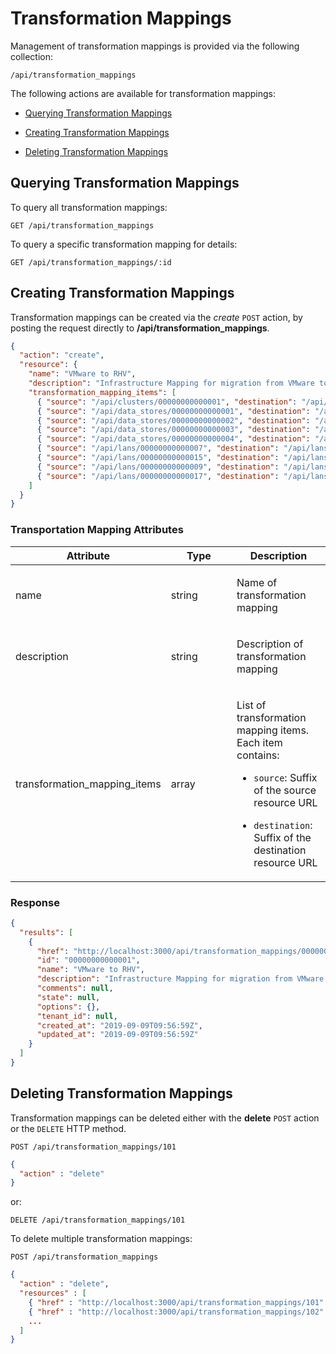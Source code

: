 # Transformation Mappings

Management of transformation mappings is provided via the following
collection:

``` data
/api/transformation_mappings
```

The following actions are available for transformation mappings:

  - [Querying Transformation
    Mappings](#querying-transformation-mappings)

  - [Creating Transformation
    Mappings](#creating-transformation-mappings)

  - [Deleting Transformation
    Mappings](#deleting-transformation-mappings)

## Querying Transformation Mappings

To query all transformation mappings:

    GET /api/transformation_mappings

To query a specific transformation mapping for details:

    GET /api/transformation_mappings/:id

## Creating Transformation Mappings

Transformation mappings can be created via the *create* `POST` action,
by posting the request directly to **/api/transformation\_mappings**.

``` json
{
  "action": "create",
  "resource": {
    "name": "VMware to RHV",
    "description": "Infrastructure Mapping for migration from VMware to RHV",
    "transformation_mapping_items": [
      { "source": "/api/clusters/00000000000001", "destination": "/api/clusters/00000000000003" },
      { "source": "/api/data_stores/00000000000001", "destination": "/api/data_stores/00000000000013" },
      { "source": "/api/data_stores/00000000000002", "destination": "/api/data_stores/00000000000013" },
      { "source": "/api/data_stores/00000000000003", "destination": "/api/data_stores/00000000000013" },
      { "source": "/api/data_stores/00000000000004", "destination": "/api/data_stores/00000000000013" },
      { "source": "/api/lans/00000000000007", "destination": "/api/lans/00000000000034" },
      { "source": "/api/lans/00000000000015", "destination": "/api/lans/00000000000034" },
      { "source": "/api/lans/00000000000009", "destination": "/api/lans/00000000000032" },
      { "source": "/api/lans/00000000000017", "destination": "/api/lans/00000000000032" }
    ]
  }
}
```

### Transportation Mapping Attributes

<table>
<colgroup>
<col style="width: 33%" />
<col style="width: 33%" />
<col style="width: 33%" />
</colgroup>
<thead>
<tr class="header">
<th>Attribute</th>
<th>Type</th>
<th>Description</th>
</tr>
</thead>
<tbody>
<tr class="odd">
<td><p>name</p></td>
<td><p>string</p></td>
<td><p>Name of transformation mapping</p></td>
</tr>
<tr class="even">
<td><p>description</p></td>
<td><p>string</p></td>
<td><p>Description of transformation mapping</p></td>
</tr>
<tr class="odd">
<td><p>transformation_mapping_items</p></td>
<td><p>array</p></td>
<td><p>List of transformation mapping items. Each item contains:</p>
<ul>
<li><p><code>source</code>: Suffix of the source resource URL</p></li>
<li><p><code>destination</code>: Suffix of the destination resource URL</p></li>
</ul></td>
</tr>
</tbody>
</table>

### Response

``` json
{
  "results": [
    {
      "href": "http://localhost:3000/api/transformation_mappings/00000000000001",
      "id": "00000000000001",
      "name": "VMware to RHV",
      "description": "Infrastructure Mapping for migration from VMware to RHV",
      "comments": null,
      "state": null,
      "options": {},
      "tenant_id": null,
      "created_at": "2019-09-09T09:56:59Z",
      "updated_at": "2019-09-09T09:56:59Z"
    }
  ]
}
```

## Deleting Transformation Mappings

Transformation mappings can be deleted either with the **delete** `POST`
action or the `DELETE` HTTP method.

    POST /api/transformation_mappings/101

``` json
{
  "action" : "delete"
}
```

or:

    DELETE /api/transformation_mappings/101

To delete multiple transformation mappings:

    POST /api/transformation_mappings

``` json
{
  "action" : "delete",
  "resources" : [
    { "href" : "http://localhost:3000/api/transformation_mappings/101" },
    { "href" : "http://localhost:3000/api/transformation_mappings/102" },
    ...
  ]
}
```
